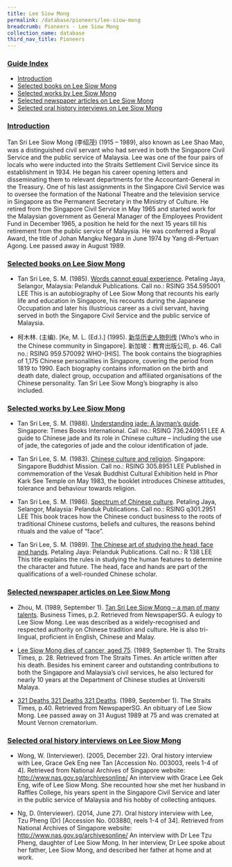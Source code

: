 ```yaml
---
title: Lee Siow Mong
permalink: /database/pioneers/lee-siow-mong
breadcrumb: Pioneers - Lee Siow Mong
collection_name: database
third_nav_title: Pioneers
---
```


### <u>Guide Index</u>

* [Introduction](#introduction)
* [Selected books on Lee Siow Mong](#selected-books-on-lee-siow-mong)
* [Selected works by Lee Siow Mong](#selected-works-by-lee-siow-mong)
* [Selected newspaper articles on Lee Siow Mong](#selected-newspaper-articles-on-lee-siow-mong)
* [Selected oral history interviews on Lee Siow Mong](#selected-oral-history-interviews-on-lee-siow-mong)


### <u>Introduction</u>

Tan Sri Lee Siow Mong (李绍茂) (1915 – 1989), also known as Lee Shao Mao, was a distinguished civil servant who had served in both the Singapore Civil Service and the public service of Malaysia. Lee was one of the four pairs of locals who were inducted into the Straits Settlement Civil Service since its establishment in 1934. He began his career opening letters and disseminating them to relevant departments for the Accountant-General in the Treasury. One of his last assignments in the Singapore Civil Service was to oversee the formation of the National Theatre and the television service in Singapore as the Permanent Secretary in the Ministry of Culture. He retired from the Singapore Civil Service in May 1965 and started work for the Malaysian government as General Manager of the Employees Provident Fund in December 1965, a position he held for the next 15 years till his retirement from the public service of Malaysia. He was conferred a Royal Award, the title of Johan Mangku Negara in June 1974 by Yang di-Pertuan Agong. Lee passed away in August 1989.

 
 
### <u>Selected books on Lee Siow Mong</u>

* Tan Sri Lee, S. M. (1985). [Words cannot equal experience](http://eservice.nlb.gov.sg/item_holding_s.aspx?bid=3701400). Petaling Jaya, Selangor, Malaysia: Pelanduk Publications.
Call no.: RSING 354.595001 LEE
This is an autobiography of Lee Siow Mong that recounts his early life and education in Singapore, his recounts during the Japanese Occupation and later his illustrious career as a civil servant, having served in both the Singapore Civil Service and the public service of Malaysia.
 

* 柯木林. (主编). [Ke, M. L. (Ed.).] (1995). [新华历史人物列传](http://eservice.nlb.gov.sg/item_holding_s.aspx?bid=85400628) [Who’s who in the Chinese community in Singapore]. 新加坡：教育出版公司, p. 46.
Call no.: RSING 959.570092 WHO-\[HIS\].
The book contains the biographies of 1,175 Chinese personalities in Singapore, covering the period from 1819 to 1990. Each biography contains information on the birth and death date, dialect group, occupation and affiliated organisations of the Chinese personality. Tan Sri Lee Siow Mong’s biography is also included.

### <u>Selected works by Lee Siow Mong</u>

* Tan Sri Lee, S. M. (1988). [Understanding jade: A layman’s guide](http://eservice.nlb.gov.sg/item_holding_s.aspx?bid=5102483). Singapore: Times Books International.
Call no.: RSING 736.240951 LEE
A guide to Chinese jade and its role in Chinese culture – including the use of jade, the categories of jade and the colour identification of jade.
 

* Tan Sri Lee, S. M. (1983). [Chinese culture and religion](http://eservice.nlb.gov.sg/item_holding_s.aspx?bid=6539781). Singapore: Singapore Buddhist Mission.
Call no.: RSING 305.8951 LEE
Published in commemoration of the Vesak Buddhist Cultural Exhibition held in Phor Kark See Temple on May 1983, the booklet introduces Chinese attitudes, tolerance and behaviour towards religion.
 

* Tan Sri Lee, S. M. (1986). [Spectrum of Chinese culture](http://eservice.nlb.gov.sg/item_holding_s.aspx?bid=4191069). Petaling Jaya, Selangor, Malaysia: Pelanduk Publications.
Call no.: RSING q301.2951 LEE
This book traces how the Chinese conduct business to the roots of traditional Chinese customs, beliefs and cultures, the reasons behind rituals and the value of “face”.
 

* Tan Sri Lee, S. M. (1989). [The Chinese art of studying the head, face and hands](http://eservice.nlb.gov.sg/item_holding_s.aspx?bid=5212388). Petaling Jaya: Pelanduk Publications.
Call no.: R 138 LEE
This title explains the rules in studying the human features to determine the character and future. The head, face and hands are part of the qualifications of a well-rounded Chinese scholar.
 

### <u>Selected newspaper articles on Lee Siow Mong</u>

* Zhou, M. (1989, September 1). [Tan Sri Lee Siow Mong – a man of many talents](http://eresources.nlb.gov.sg/newspapers/Digitised/Article/biztimes19890901-1.2.11.14). Business Times, p.2. Retrieved from NewspaperSG.
A eulogy to Lee Siow Mong. Lee was described as a widely-recognised and respected authority on Chinese tradition and culture. He is also tri-lingual, proficient in English, Chinese and Malay.
 

* [Lee Siow Mong dies of cancer, aged 75](http://eresources.nlb.gov.sg/newspapers/Digitised/Article/straitstimes19890901-1.2.40.32). (1989, September 1). The Straits Times, p. 28. Retrieved from The Straits Times.
An article written after his death. Besides his eminent career and outstanding contributions to both the Singapore and Malaysia’s civil services, he also lectured for nearly 10 years at the Department of Chinese studies at Universiti Malaya.
 

* [321 Deaths 321 Deaths 321 Deaths](http://eresources.nlb.gov.sg/newspapers/Digitised/Article/straitstimes19890901-1.2.57.2). (1989, September 1). The Straits Times, p.40. Retrieved from NewspaperSG.
An obituary of Lee Siow Mong. Lee passed away on 31 August 1989 at 75 and was cremated at Mount Vernon crematorium.
 

### <u>Selected oral history interviews on Lee Siow Mong</u>

* Wong, W. (Interviewer). (2005, December 22). Oral history interview with Lee, Grace Gek Eng nee Tan [Accession No. 003003, reels 1-4 of 4]. Retrieved from National Archives of Singapore website: http://www.nas.gov.sg/archivesonline/
An interview with Grace Lee Gek Eng, wife of Lee Siow Mong. She recounted how she met her husband in Raffles College, his years spent in the Singapore Civil Service and later in the public service of Malaysia and his hobby of collecting antiques.
 

* Ng, D. (Interviewer). (2014, June 27). Oral history interview with Lee, Tzu Pheng (Dr) [Accession No. 003880, reels 1-4 of 34]. Retrieved from National Archives of Singapore website: http://www.nas.gov.sg/archivesonline/
An interview with Dr Lee Tzu Pheng, daughter of Lee Siow Mong. In her interview, Dr Lee spoke about her father, Lee Siow Mong, and described her father at home and at work.